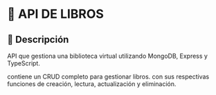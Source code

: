 # 📕 API DE LIBROS

## 📝 Descripción

API que gestiona una biblioteca virtual utilizando MongoDB, Express y TypeScript.

contiene un CRUD completo para gestionar libros.
con sus respectivas funciones de creación, lectura, actualización y eliminación.